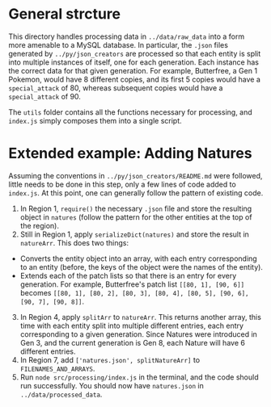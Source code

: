 # General strcture

This directory handles processing data in `../data/raw_data` into a form more amenable to a MySQL database. In particular, the `.json` files generated by `../py/json_creators` are processed so that each entity is split into multiple instances of itself, one for each generation. Each instance has the correct data for that given generation. For example, Butterfree, a Gen 1 Pokemon, would have 8 different copies, and its first 5 copies would have a `special_attack` of 80, whereas subsequent copies would have a `special_attack` of 90. 

The `utils` folder contains all the functions necessary for processing, and `index.js` simply composes them into a single script.

# Extended example: Adding Natures

Assuming the conventions in `../py/json_creators/README.md` were followed, little needs to be done in this step, only a few lines of code added to `index.js`. At this point, one can generally follow the pattern of existing code.

1. In Region 1, `require()` the necessary `.json` file and store the resulting object in `natures` (follow the pattern for the other entities at the top of the region).
2. Still in Region 1, apply `serializeDict(natures)` and store the result in `natureArr`. This does two things:
  - Converts the entity object into an array, with each entry corresponding to an entity (before, the keys of the object were the names of the entity).
  - Extends each of the patch lists so that there is an entry for every generation. For example, Butterfree's patch list `[[80, 1], [90, 6]]` becomes `[[80, 1], [80, 2], [80, 3], [80, 4], [80, 5], [90, 6], [90, 7], [90, 8]]`.
3. In Region 4, apply `splitArr` to `natureArr`. This returns another array, this time with each entity split into multiple different entries, each entry corresponding to a given generation. Since Natures were introduced in Gen 3, and the current generation is Gen 8, each Nature will have 6 different entries.
4. In Region 7, add `['natures.json', splitNatureArr]` to `FILENAMES_AND_ARRAYS`.
5. Run `node src/processing/index.js` in the terminal, and the code should run successfully. You should now have `natures.json` in `../data/processed_data`.